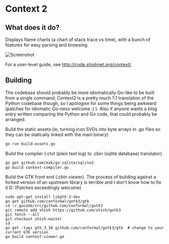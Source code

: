 Context 2
=========

What does it do?
----------------
Displays flame charts (a chart of stack trace vs time),
with a bunch of features for easy parsing and browsing.

![Screenshot](http://code.shishnet.org/context/context2-github-readme.png)

For a user-level guide, see http://code.shishnet.org/context/


Building
--------
The codebase should probably be more idiomatically Go-like to be built
from a single command; Context2 is a pretty much 1:1 translation of the
Python codebase though, so I apologise for some things being awkward
(patches for idiomatic Go-ness welcome :) ). Also if anyone wants a blog
entry written comparing the Python and Go code, that could probably be
arranged.

Build the static assets (ie, turning icon SVGs into byte arrays in .go
files so they can be statically linked with the main binary)
```sh
go run build-assets.go
```

Build the compiler (.ctxt (plain text log) to .cbin (sqlite database)
translator)
```sh
go get github.com/mxk/go-sqlite/sqlite3
go build context-compiler.go
```

Build the GTK front end (.cbin viewer). The process of building against a forked
version of an upstream library is terrible and I don't know how to fix it D:
(Patches exceedingly welcome)
```
sudo apt-get install libgtk-3-dev
go get github.com/conformal/gotk3/gtk
cd ~/.gocode/src/github.com/conformal/gotk3
git remote add shish https://github.com/shish/gotk3
git fetch --all
git checkout shish-master
cd -
go get -tags gtk_3_10 github.com/conformal/gotk3/gtk  # change to your current GTK version
go build context-viewer.go
```

